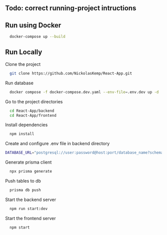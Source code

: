 ## Todo: correct running-project intructions 


## Run using Docker

```bash
  docker-compose up --build
```
## Run Locally

Clone the project

```bash
  git clone https://github.com/NickolasKemp/React-App.git
```

Run database

```bash
  docker compose -f docker-compose.dev.yaml --env-file=.env.dev up -d
```

Go to the project directories

```bash
  cd React-App/backend
  cd React-App/frontend
```

Install dependencies

```bash
  npm install
```

Create and configure .env file in backend directory 

```bash
DATABASE_URL="postgresql://user:password@host:port/database_name?schema=public"
```

Generate prisma client

```bash
  npx prisma generate
```

Push tables to db

```bash
  prisma db push
```

Start the backend server

```bash
  npm run start:dev
```

Start the frontend server

```bash
  npm start
```
